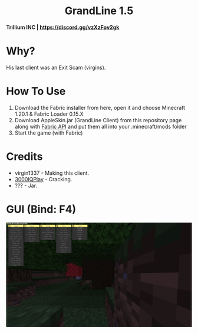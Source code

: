 <h1 align="center">GrandLine 1.5</h1>

**Trillium INC | https://discord.gg/vzXzFpv2gk**

# Why?
His last client was an Exit Scam (virgins).

[1]: https://github.com/3000IQPlay

# How To Use

1. Download the Fabric installer from here, open it and choose Minecraft 1.20.1 & Fabric Loader 0.15.X
2. Download AppleSkin.jar (GrandLine Client) from this repository page along with [Fabric API](https://modrinth.com/mod/fabric-api/version/0.92.0+1.20.1) and put them all into your .minecraft/mods folder
3. Start the game (with Fabric)

# Credits
- virgin1337 - Making this client.
- [3000IQPlay][1] - Cracking.
- ??? - Jar.

# GUI (Bind: F4)

![image](https://github.com/WS-External-Cloud/Readme-Assets/blob/main/grandline-gui2.png?raw=true)
